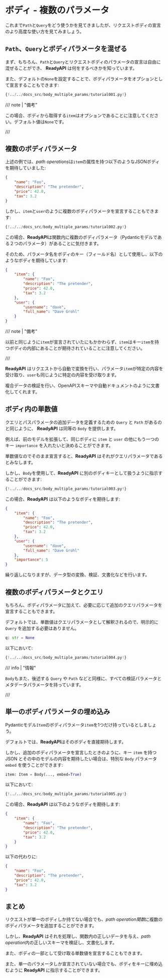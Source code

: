 # ボディ - 複数のパラメータ

これまで`Path`と`Query`をどう使うかを見てきましたが、リクエストボディの宣言のより高度な使い方を見てみましょう。

## `Path`、`Query`とボディパラメータを混ぜる

まず、もちろん、`Path`と`Query`とリクエストボディのパラメータの宣言は自由に混ぜることができ、 **ReadyAPI** は何をするべきかを知っています。

また、デフォルトの`None`を設定することで、ボディパラメータをオプションとして宣言することもできます:

```Python hl_lines="19 20 21"
{!../../docs_src/body_multiple_params/tutorial001.py!}
```

/// note | "備考"

この場合、ボディから取得する`item`はオプションであることに注意してください。デフォルト値は`None`です。

///

## 複数のボディパラメータ

上述の例では、*path operations*は`item`の属性を持つ以下のようなJSONボディを期待していました:

```JSON
{
    "name": "Foo",
    "description": "The pretender",
    "price": 42.0,
    "tax": 3.2
}
```

しかし、`item`と`user`のように複数のボディパラメータを宣言することもできます:

```Python hl_lines="22"
{!../../docs_src/body_multiple_params/tutorial002.py!}
```

この場合、**ReadyAPI**は関数内に複数のボディパラメータ（Pydanticモデルである２つのパラメータ）があることに気付きます。

そのため、パラメータ名をボディのキー（フィールド名）として使用し、以下のようなボディを期待しています:

```JSON
{
    "item": {
        "name": "Foo",
        "description": "The pretender",
        "price": 42.0,
        "tax": 3.2
    },
    "user": {
        "username": "dave",
        "full_name": "Dave Grohl"
    }
}
```

/// note | "備考"

以前と同じように`item`が宣言されていたにもかかわらず、`item`はキー`item`を持つボディの内部にあることが期待されていることに注意してください。

///

**ReadyAPI** はリクエストから自動で変換を行い、パラメータ`item`が特定の内容を受け取り、`user`も同じように特定の内容を受け取ります。

複合データの検証を行い、OpenAPIスキーマや自動ドキュメントのように文書化してくれます。

## ボディ内の単数値

クエリとパスパラメータの追加データを定義するための `Query` と `Path` があるのと同じように、 **ReadyAPI** は同等の `Body` を提供します。

例えば、前のモデルを拡張して、同じボディに `item` と `user` の他にもう一つのキー `importance` を入れたいと決めることができます。

単数値なのでそのまま宣言すると、**ReadyAPI** はそれがクエリパラメータであるとみなします。

しかし、`Body`を使用して、**ReadyAPI** に別のボディキーとして扱うように指示することができます:


```Python hl_lines="23"
{!../../docs_src/body_multiple_params/tutorial003.py!}
```

この場合、**ReadyAPI** は以下のようなボディを期待します:


```JSON
{
    "item": {
        "name": "Foo",
        "description": "The pretender",
        "price": 42.0,
        "tax": 3.2
    },
    "user": {
        "username": "dave",
        "full_name": "Dave Grohl"
    },
    "importance": 5
}
```

繰り返しになりますが、データ型の変換、検証、文書化などを行います。

## 複数のボディパラメータとクエリ

もちろん、ボディパラメータに加えて、必要に応じて追加のクエリパラメータを宣言することもできます。

デフォルトでは、単数値はクエリパラメータとして解釈されるので、明示的に `Query` を追加する必要はありません。

```Python
q: str = None
```

以下において:

```Python hl_lines="27"
{!../../docs_src/body_multiple_params/tutorial004.py!}
```

/// info | "情報"

`Body`もまた、後述する `Query` や `Path` などと同様に、すべての検証パラメータとメタデータパラメータを持っています。

///

## 単一のボディパラメータの埋め込み

Pydanticモデル`Item`のボディパラメータ`item`を1つだけ持っているとしましょう。

デフォルトでは、**ReadyAPI**はそのボディを直接期待します。

しかし、追加のボディパラメータを宣言したときのように、キー `item` を持つ JSON とその中のモデルの内容を期待したい場合は、特別な `Body` パラメータ `embed` を使うことができます:

```Python
item: Item = Body(..., embed=True)
```

以下において:

```Python hl_lines="17"
{!../../docs_src/body_multiple_params/tutorial005.py!}
```

この場合、**ReadyAPI** は以下のようなボディを期待します:

```JSON hl_lines="2"
{
    "item": {
        "name": "Foo",
        "description": "The pretender",
        "price": 42.0,
        "tax": 3.2
    }
}
```

以下の代わりに:

```JSON
{
    "name": "Foo",
    "description": "The pretender",
    "price": 42.0,
    "tax": 3.2
}
```

## まとめ

リクエストが単一のボディしか持てない場合でも、*path operation関数*に複数のボディパラメータを追加することができます。

しかし、**ReadyAPI** はそれを処理し、関数内の正しいデータを与え、*path operation*内の正しいスキーマを検証し、文書化します。

また、ボディの一部として受け取る単数値を宣言することもできます。

また、単一のパラメータしか宣言されていない場合でも、ボディをキーに埋め込むように **ReadyAPI** に指示することができます。
